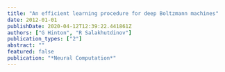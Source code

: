 ```yaml
---
title: "An efficient learning procedure for deep Boltzmann machines"
date: 2012-01-01
publishDate: 2020-04-12T12:39:22.441861Z
authors: ["G Hinton", "R Salakhutdinov"]
publication_types: ["2"]
abstract: ""
featured: false
publication: "*Neural Computation*"
---
```


